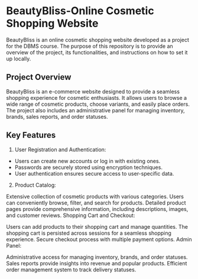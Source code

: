 # BeautyBliss-Online Cosmetic Shopping Website
BeautyBliss is an online cosmetic shopping website developed as a project for the DBMS course. The purpose of this repository is to provide an overview of the project, its functionalities, and instructions on how to set it up locally.

## Project Overview
BeautyBliss is an e-commerce website designed to provide a seamless shopping experience for cosmetic enthusiasts. It allows users to browse a wide range of cosmetic products, choose variants, and easily place orders. The project also includes an administrative panel for managing inventory, brands, sales reports, and order statuses.

## Key Features
1. User Registration and Authentication:

+ Users can create new accounts or log in with existing ones.
+ Passwords are securely stored using encryption techniques.
+ User authentication ensures secure access to user-specific data.
2. Product Catalog:

Extensive collection of cosmetic products with various categories.
Users can conveniently browse, filter, and search for products.
Detailed product pages provide comprehensive information, including descriptions, images, and customer reviews.
Shopping Cart and Checkout:

Users can add products to their shopping cart and manage quantities.
The shopping cart is persisted across sessions for a seamless shopping experience.
Secure checkout process with multiple payment options.
Admin Panel:

Administrative access for managing inventory, brands, and order statuses.
Sales reports provide insights into revenue and popular products.
Efficient order management system to track delivery statuses.
